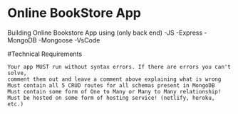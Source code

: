 # Online BookStore App

Building Online Bookstore App using (only back end)
-JS
-Express
-MongoDB
-Mongoose
-VsCode

#Technical Requirements

    Your app MUST run without syntax errors. If there are errors you can't solve,
    comment them out and leave a comment above explaining what is wrong
    Must contain all 5 CRUD routes for all schemas present in MongoDB
    Must contain some form of One to Many or Many to Many relationship!
    Must be hosted on some form of hosting service! (netlify, heroku, etc.)

